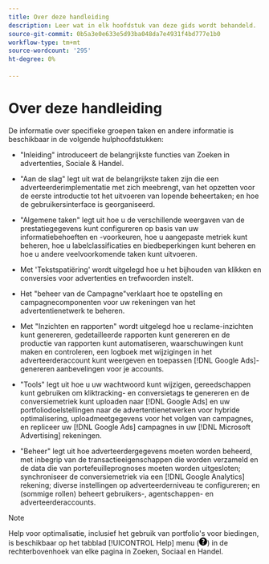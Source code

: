 ```yaml
---
title: Over deze handleiding
description: Leer wat in elk hoofdstuk van deze gids wordt behandeld.
source-git-commit: 0b5a3e0e633e5d93ba048da7e4931f4bd777e1b0
workflow-type: tm+mt
source-wordcount: '295'
ht-degree: 0%

---
```


# Over deze handleiding

De informatie over specifieke groepen taken en andere informatie is beschikbaar in de volgende hulphoofdstukken:

* &quot;Inleiding&quot; introduceert de belangrijkste functies van Zoeken in advertenties, Sociale &amp; Handel.

* &quot;Aan de slag&quot; legt uit wat de belangrijkste taken zijn die een adverteerderimplementatie met zich meebrengt, van het opzetten voor de eerste introductie tot het uitvoeren van lopende beheertaken; en hoe de gebruikersinterface is georganiseerd.

* &quot;Algemene taken&quot; legt uit hoe u de verschillende weergaven van de prestatiegegevens kunt configureren op basis van uw informatiebehoeften en -voorkeuren, hoe u aangepaste metriek kunt beheren, hoe u labelclassificaties en biedbeperkingen kunt beheren en hoe u andere veelvoorkomende taken kunt uitvoeren.

* Met &#39;Tekstspatiëring&#39; wordt uitgelegd hoe u het bijhouden van klikken en conversies voor advertenties en trefwoorden instelt.

* Het &quot;beheer van de Campagne&quot;verklaart hoe te opstelling en campagnecomponenten voor uw rekeningen van het advertentienetwerk te beheren.

* Met &quot;Inzichten en rapporten&quot; wordt uitgelegd hoe u reclame-inzichten kunt genereren, gedetailleerde rapporten kunt genereren en de productie van rapporten kunt automatiseren, waarschuwingen kunt maken en controleren, een logboek met wijzigingen in het adverteerderaccount kunt weergeven en toepassen [!DNL Google Ads]-genereren aanbevelingen voor je accounts.

* &quot;Tools&quot; legt uit hoe u uw wachtwoord kunt wijzigen, gereedschappen kunt gebruiken om kliktracking- en conversietags te genereren en de conversiemetriek kunt uploaden naar [!DNL Google Ads] en uw portfoliodoelstellingen naar de advertentienetwerken voor hybride optimalisering, uploadmeetgegevens voor het volgen van campagnes, en repliceer uw [!DNL Google Ads] campagnes in uw [!DNL Microsoft Advertising] rekeningen.

* &quot;Beheer&quot; legt uit hoe adverteerdergegevens moeten worden beheerd, met inbegrip van de transactieeigenschappen die worden verzameld en de data die van portefeuilleprognoses moeten worden uitgesloten; synchroniseer de conversiemetriek via een [!DNL Google Analytics] rekening; diverse instellingen op adverteerderniveau te configureren; en (sommige rollen) beheert gebruikers-, agentschappen- en adverteerderaccounts.

>[!NOTE]
>
>Help voor optimalisatie, inclusief het gebruik van portfolio&#39;s voor biedingen, is beschikbaar op het tabblad [!UICONTROL Help] menu (![Menu Help](/help/search-social-commerce/assets/help-main-menu.png "Menu Help")) in de rechterbovenhoek van elke pagina in Zoeken, Sociaal en Handel.

